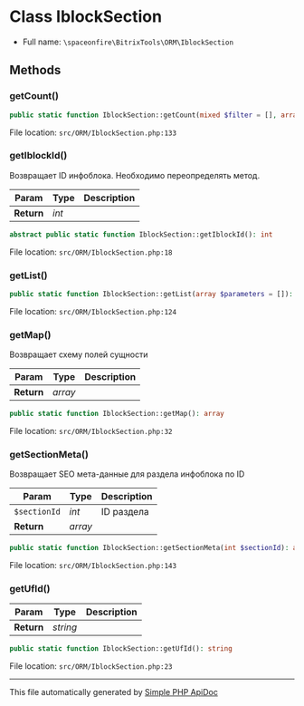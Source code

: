 # Class IblockSection

-   Full name: `\spaceonfire\BitrixTools\ORM\IblockSection`

## Methods

### getCount()

```php
public static function IblockSection::getCount(mixed $filter = [], array $cache = []): mixed
```

File location: `src/ORM/IblockSection.php:133`

### getIblockId()

Возвращает ID инфоблока. Необходимо переопределять метод.

| Param      | Type  | Description |
| ---------- | ----- | ----------- |
| **Return** | _int_ |             |

```php
abstract public static function IblockSection::getIblockId(): int
```

File location: `src/ORM/IblockSection.php:18`

### getList()

```php
public static function IblockSection::getList(array $parameters = []): mixed
```

File location: `src/ORM/IblockSection.php:124`

### getMap()

Возвращает схему полей сущности

| Param      | Type    | Description |
| ---------- | ------- | ----------- |
| **Return** | _array_ |             |

```php
public static function IblockSection::getMap(): array
```

File location: `src/ORM/IblockSection.php:32`

### getSectionMeta()

Возвращает SEO мета-данные для раздела инфоблока по ID

| Param        | Type    | Description |
| ------------ | ------- | ----------- |
| `$sectionId` | _int_   | ID раздела  |
| **Return**   | _array_ |             |

```php
public static function IblockSection::getSectionMeta(int $sectionId): array
```

File location: `src/ORM/IblockSection.php:143`

### getUfId()

| Param      | Type     | Description |
| ---------- | -------- | ----------- |
| **Return** | _string_ |             |

```php
public static function IblockSection::getUfId(): string
```

File location: `src/ORM/IblockSection.php:23`

---

This file automatically generated by [Simple PHP ApiDoc](https://github.com/spaceonfire/simple-php-apidoc)
